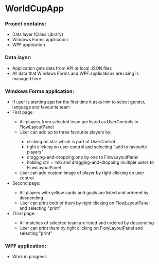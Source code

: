 # WorldCupApp
<h3>Project contains:</h3>
<ul>
  <li>Data layer (Class Library)</li>
  <li>Windows Forms application</li>
  <li>WPF application</li>
</ul>
<h3>Data layer:</h3>
<ul>   
  <li>Application gets data from API or local JSON files</li>
  <li>All data that Windows Forms and WPF applications are using is managed here 
</ul>
<h3>Windows Forms application:</h3>
<ul>   
  <li>If user is starting app for the first time it asks him to select gender, language and favourite team</li>
  <li>First page:</li>
  <ul>
    <li>All players from selected team are listed as UserControls in FlowLayoutPanel</li>
    <li>User can add up to three favourite players by:</li> 
    <ul>
      <li>clicking on star which is part of UserControl</li>
      <li>right clicking on user control and selecting "add to favourite players"</li>
      <li>dragging-and-dropping one by one to FlowLayoutPanel</li>
      <li>holding ctrl + lmb and dragging-and-dropping multiple users to FlowLayoutPanel</li>
    </ul>
    <li>User can add custom image of player by right clicking on user control</li>
  </ul>
  <li>Second page:</li>
  <ul>
    <li>All players with yellow cards and goals are listed and ordered by descending</li>
    <li>User can print both of them by right clicking on FlowLayoutPanel and selecting "print"</li>
  </ul>
  <li>Third page:</li>
  <ul>
    <li>All matches of selected team are listed and ordered by descending</li>
    <li>User can print them by right clicking on FlowLayoutPanel and selecting "print"</li>
  </ul>
</ul>
<h3>WPF application:</h3>
<ul>   
  <li>Work in progress</li>
</ul>

